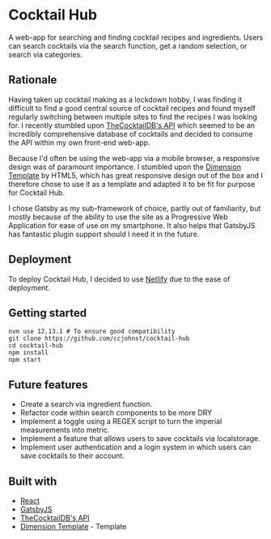 # Cocktail Hub

A web-app for searching and finding cocktail recipes and ingredients. Users can search cocktails via the search function, get a random selection, or search via categories.

## Rationale

Having taken up cocktail making as a lockdown hobby, I was finding it difficult to find a good central source of cocktail recipes and found myself regularly switching between multiple sites to find the recipes I was looking for. I recently stumbled upon [TheCocktailDB's API](https://www.thecocktaildb.com/api.php) which seemed to be an incredibly comprehensive database of cocktails and decided to consume the API within my own front-end web-app.

Because I'd often be using the web-app via a mobile browser, a responsive design was of paramount importance. I stumbled upon the [Dimension Template](https://html5up.net/) by HTML5, which has great responsive design out of the box and I therefore chose to use it as a template and adapted it to be fit for purpose for Cocktail Hub.

I chose Gatsby as my sub-framework of choice, partly out of familiarity, but mostly because of the ability to use the site as a Progressive Web Application for ease of use on my smartphone. It also helps that GatsbyJS has fantastic plugin support should I need it in the future.

## Deployment

To deploy Cocktail Hub, I decided to use [Netlify](https://www.netlify.com/) due to the ease of deployment.

## Getting started

```
nvm use 12.13.1 # To ensure good compatibility
git clone https://github.com/ccjohnst/cocktail-hub
cd cocktail-hub
npm install
npm start
```

## Future features

- Create a search via ingredient function.
- Refactor code within search components to be more DRY
- Implement a toggle using a REGEX script to turn the imperial measurements into metric.
- Implement a feature that allows users to save cocktails via localstorage.
- Implement user authentication and a login system in which users can save cocktails to their account.

## Built with

- [React](https://reactjs.org/)
- [GatsbyJS](https://www.gatsbyjs.com/)
- [TheCocktailDB's API](https://www.thecocktaildb.com/api.php)
- [Dimension Template](https://html5up.net/) - Template
